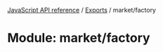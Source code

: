 [JavaScript API reference](../README) / [Exports](../modules) / market/factory

# Module: market/factory
